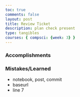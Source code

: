 ```yaml
---
toc: true
comments: false
layout: post
title: Review Ticket
description: plan check present
type: tangibles
courses: { compsci: {week: 3} }
---
```


### Accomplishments



### Mistakes/Learned
- notebook, post, commit
- baseurl
- line 7

###